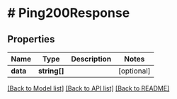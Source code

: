 # # Ping200Response

## Properties

Name | Type | Description | Notes
------------ | ------------- | ------------- | -------------
**data** | **string[]** |  | [optional]

[[Back to Model list]](../../README.md#models) [[Back to API list]](../../README.md#endpoints) [[Back to README]](../../README.md)
